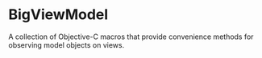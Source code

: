 # BigViewModel
A collection of Objective-C macros that provide convenience methods for observing model objects on views.
 
